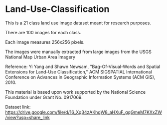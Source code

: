 # Land-Use-Classification

This is a 21 class land use image dataset meant for research purposes.

There are 100 images for each class.

Each image measures 256x256 pixels.

The images were manually extracted from large images from the USGS National Map Urban Area Imagery

Reference: Yi Yang and Shawn Newsam, "Bag-Of-Visual-Words and Spatial Extensions for Land-Use Classification," ACM SIGSPATIAL International Conference on Advances in Geographic Information Systems (ACM GIS), 2010.

This material is based upon work supported by the National Science Foundation under Grant No. 0917069.

Dataset link: https://drive.google.com/file/d/16_Xq34zAKhgW8_aHXuF_gqGmeM7KXxZW/view?usp=share_link
